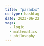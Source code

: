 ```yaml
---
title: "paradox"
cc-type: hashtag
date: 2023-06-22
tags:
  - logic
  - mathematics
  - philosophy
---
```

